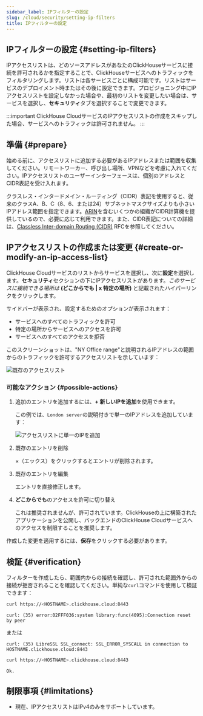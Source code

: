 ```yaml
---
sidebar_label: IPフィルターの設定
slug: /cloud/security/setting-ip-filters
title: IPフィルターの設定
---
```


## IPフィルターの設定 {#setting-ip-filters}

IPアクセスリストは、どのソースアドレスがあなたのClickHouseサービスに接続を許可されるかを指定することで、ClickHouseサービスへのトラフィックをフィルタリングします。リストは各サービスごとに構成可能です。リストはサービスのデプロイメント時またはその後に設定できます。プロビジョニング中にIPアクセスリストを設定しなかった場合や、最初のリストを変更したい場合は、サービスを選択し、**セキュリティ**タブを選択することで変更できます。

:::important
ClickHouse CloudサービスのIPアクセスリストの作成をスキップした場合、サービスへのトラフィックは許可されません。
:::

## 準備 {#prepare}
始める前に、アクセスリストに追加する必要があるIPアドレスまたは範囲を収集してください。リモートワーカー、呼び出し場所、VPNなどを考慮に入れてください。IPアクセスリストのユーザーインターフェースは、個別のアドレスとCIDR表記を受け入れます。

クラスレス・インタードメイン・ルーティング（CIDR）表記を使用すると、従来のクラスA、B、C（8、6、または24）サブネットマスクサイズよりも小さいIPアドレス範囲を指定できます。[ARIN](https://account.arin.net/public/cidrCalculator)を含むいくつかの組織がCIDR計算機を提供しているので、必要に応じて利用できます。また、CIDR表記についての詳細は、[Classless Inter-domain Routing (CIDR)](https://www.rfc-editor.org/rfc/rfc4632.html) RFCを参照してください。

## IPアクセスリストの作成または変更 {#create-or-modify-an-ip-access-list}

ClickHouse Cloudサービスのリストからサービスを選択し、次に**設定**を選択します。**セキュリティ**セクションの下にIPアクセスリストがあります。*このサービスに接続できる場所は* **(どこからでも | x 特定の場所)** と記載されたハイパーリンクをクリックします。

サイドバーが表示され、設定するためのオプションが表示されます：

- サービスへのすべてのトラフィックを許可
- 特定の場所からサービスへのアクセスを許可
- サービスへのすべてのアクセスを拒否

このスクリーンショットは、"NY Office range"と説明されるIPアドレスの範囲からのトラフィックを許可するアクセスリストを示しています：

  ![既存のアクセスリスト](@site/i18n/ja/docusaurus-plugin-content-docs/current/cloud/security/images/ip-filtering-after-provisioning.png)

### 可能なアクション {#possible-actions}

1. 追加のエントリを追加するには、**+ 新しいIPを追加**を使用できます。

   この例では、`London server`の説明付きで単一のIPアドレスを追加しています：

   ![アクセスリストに単一のIPを追加](@site/i18n/ja/docusaurus-plugin-content-docs/current/cloud/security/images/ip-filter-add-single-ip.png)

2. 既存のエントリを削除

   ×（エックス）をクリックするとエントリが削除されます。

3. 既存のエントリを編集

   エントリを直接修正します。

4. **どこからでも**のアクセスを許可に切り替え

   これは推奨されませんが、許可されています。ClickHouseの上に構築されたアプリケーションを公開し、バックエンドのClickHouse Cloudサービスへのアクセスを制限することを推奨します。

作成した変更を適用するには、**保存**をクリックする必要があります。

## 検証 {#verification}

フィルターを作成したら、範囲内からの接続を確認し、許可された範囲外からの接続が拒否されることを確認してください。単純な`curl`コマンドを使用して検証できます：
```bash title="許可リスト外からの試行が拒否される"
curl https://<HOSTNAME>.clickhouse.cloud:8443
```
```response
curl: (35) error:02FFF036:system library:func(4095):Connection reset by peer
```
または
```response
curl: (35) LibreSSL SSL_connect: SSL_ERROR_SYSCALL in connection to HOSTNAME.clickhouse.cloud:8443
```

```bash title="許可リスト内からの試行が許可される"
curl https://<HOSTNAME>.clickhouse.cloud:8443
```
```response
Ok.
```

## 制限事項 {#limitations}

- 現在、IPアクセスリストはIPv4のみをサポートしています。

